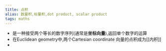 ```yaml
---
title: 点积
alias: 数量积,标量积,dot product, scalar product
tags: maths
---
```


- 是一种接受两个等长的数字序列(通常是**坐标向量**),返回单个数字的运算
- 在Euclidean geometry中,两个Cartesian coordinate 向量的点积成为[[内积]]
-